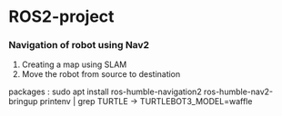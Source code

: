 # ROS2-project

### Navigation of robot using Nav2
1. Creating a map using SLAM
2. Move the robot from source to destination

packages  :
 sudo apt install ros-humble-navigation2 ros-humble-nav2-bringup
 printenv | grep TURTLE -> TURTLEBOT3_MODEL=waffle
